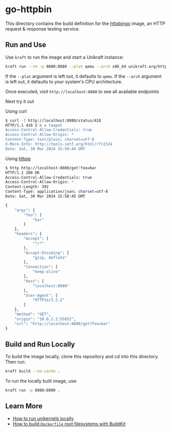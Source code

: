 # go-httpbin

This directory contains the build definition for the [httpbingo](https://httpbingo.org/) image, an HTTP request & response testing service.

## Run and Use

Use `kraft` to run the image and start a Unikraft instance:

```bash
kraft run --rm -p 8080:8080 --plat qemu --arch x86_64 unikraft.org/httpbingo:2.13.4
```

If the `--plat` argument is left out, it defaults to `qemu`.
If the `--arch` argument is left out, it defaults to your system's CPU architecture.

Once executed, visit `http://localhost:8080` to see all available endpoints

Next try it out

Using curl
```bash
$ curl -I http://localhost:8080/status/418
HTTP/1.1 418 I'm a teapot
Access-Control-Allow-Credentials: true
Access-Control-Allow-Origin: *
Content-Type: text/plain; charset=utf-8
X-More-Info: http://tools.ietf.org/html/rfc2324
Date: Sat, 30 Mar 2024 15:59:44 GMT
```

Using [httpie](https://github.com/httpie/cli)
```bash
$ http http://localhost:8080/get?foo=bar
HTTP/1.1 200 OK
Access-Control-Allow-Credentials: true
Access-Control-Allow-Origin: *
Content-Length: 392
Content-Type: application/json; charset=utf-8
Date: Sat, 30 Mar 2024 15:58:45 GMT

{
    "args": {
        "foo": [
            "bar"
        ]
    },
    "headers": {
        "Accept": [
            "*/*"
        ],
        "Accept-Encoding": [
            "gzip, deflate"
        ],
        "Connection": [
            "keep-alive"
        ],
        "Host": [
            "localhost:8080"
        ],
        "User-Agent": [
            "HTTPie/3.2.2"
        ]
    },
    "method": "GET",
    "origin": "10.0.2.2:55852",
    "url": "http://localhost:8080/get?foo=bar"
}
```

## Build and Run Locally

To build the image locally, clone this repository and cd into this directory. Then run:

```bash
kraft build --no-cache .
```

To run the locally built image, use:

```bash
kraft run -p 8080:8080 .
```

## Learn More

- [How to run unikernels locally](https://unikraft.org/docs/cli/running)
- [How to build `Dockerfile` root filesystems with BuildKit](https://unikraft.org/guides/building-dockerfile-images-with-buildkit)
